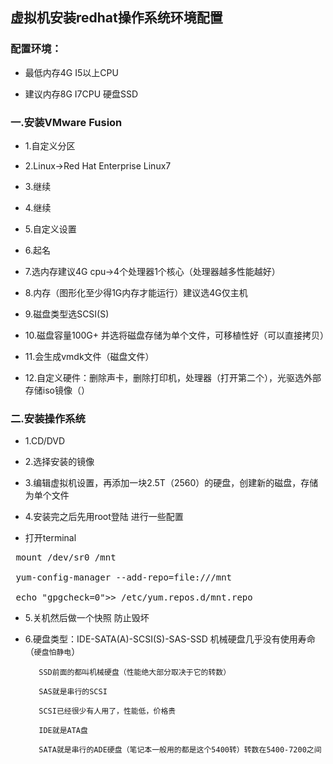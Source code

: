 ## 虚拟机安装redhat操作系统环境配置

### 配置环境：

* 最低内存4G I5以上CPU

* 建议内存8G I7CPU 硬盘SSD

### 一.安装VMware Fusion

* 1.自定义分区

* 2.Linux->Red Hat Enterprise Linux7

* 3.继续

* 4.继续

* 5.自定义设置

* 6.起名

* 7.选内存建议4G cpu->4个处理器1个核心（处理器越多性能越好）

* 8.内存（图形化至少得1G内存才能运行）建议选4G仅主机

* 9.磁盘类型选SCSI(S)

* 10.磁盘容量100G+ 并选将磁盘存储为单个文件，可移植性好（可以直接拷贝）

* 11.会生成vmdk文件（磁盘文件）

* 12.自定义硬件：删除声卡，删除打印机，处理器（打开第二个），光驱选外部存储iso镜像（）

### 二.安装操作系统

* 1.CD/DVD

* 2.选择安装的镜像

* 3.编辑虚拟机设置，再添加一块2.5T（2560）的硬盘，创建新的磁盘，存储为单个文件

* 4.安装完之后先用root登陆 进行一些配置

* 打开terminal

<pre> mount /dev/sr0 /mnt

 yum-config-manager --add-repo=file:///mnt

 echo "gpgcheck=0">> /etc/yum.repos.d/mnt.repo</pre>

* 5.关机然后做一个快照 防止毁坏

* 6.硬盘类型：IDE-SATA(A)-SCSI(S)-SAS-SSD 机械硬盘几乎没有使用寿命（`硬盘怕静电`）

         SSD前面的都叫机械硬盘（性能绝大部分取决于它的转数）

         SAS就是串行的SCSI

         SCSI已经很少有人用了，性能低，价格贵

         IDE就是ATA盘

         SATA就是串行的ADE硬盘（笔记本一般用的都是这个5400转）转数在5400-7200之间
